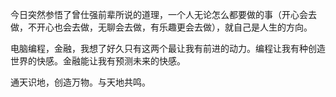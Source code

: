今日突然参悟了曾仕强前辈所说的道理，一个人无论怎么都要做的事（开心会去做，不开心也会去做，无聊会去做，有乐趣更会去做），就自己是人生的方向。

电脑编程，金融，我想了好久只有这两个最让我有前进的动力。编程让我有种创造世界的快感。金融能让我有预测未来的快感。

通天识地，创造万物。与天地共鸣。